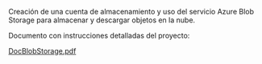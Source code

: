 Creación de una cuenta de almacenamiento y uso del servicio Azure Blob Storage para almacenar y descargar objetos en la nube.

Documento con instrucciones detalladas del proyecto:

[DocBlobStorage.pdf](https://github.com/PADSA-github/Cloud/files/7935399/DocBlobStorage.pdf)
